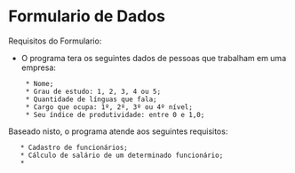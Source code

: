 # Formulario de Dados
 
Requisitos do Formulario:

* O programa tera os seguintes dados de pessoas que trabalham em uma
empresa:

       * Nome;
       * Grau de estudo: 1, 2, 3, 4 ou 5;
       * Quantidade de línguas que fala;
       * Cargo que ocupa: 1º, 2º, 3º ou 4º nível;
       * Seu índice de produtividade: entre 0 e 1,0;


Baseado nisto, o programa atende aos seguintes requisitos:
       
       * Cadastro de funcionários;
       * Cálculo de salário de um determinado funcionário;
       * 
